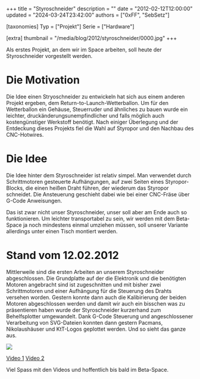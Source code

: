 +++
title = "Styroschneider"
description = ""
date = "2012-02-12T12:00:00"
updated = "2024-03-24T23:42:00"
authors = ["0xFF", "SebSetz"]

[taxonomies]
Typ = ["Projekt"]
Serie = ["Hardware"]

[extra]
thumbnail = "/media/blog/2012/styroschneider/0000.jpg"
+++

Als erstes Projekt, an dem wir im Space arbeiten, soll heute der Styroschneider
vorgestellt werden.

# Die Motivation

Die Idee einen Stryoschneider zu entwickeln hat sich aus einem anderen Projekt
ergeben, dem Return-to-Launch-Wetterballon. Um für den Wetterballon ein
Gehäuse, Steuerruder und ähnliches zu bauen wurde ein leichter,
druckänderungsunempfindlicher und falls möglich auch kostengünstiger Werkstoff
benötigt. Nach einiger Überlegung und der Entdeckung dieses Projekts fiel die
Wahl auf Styropor und den Nachbau des CNC-Hotwires.

# Die Idee

Die Idee hinter dem Styroschneider ist relativ simpel. Man verwendet durch
Schrittmotoren gesteuerte Aufhängungen, auf zwei Seiten eines Styropor-Blocks,
die einen heißen Draht führen, der wiederum das Styropor schneidet. Die
Ansteuerung geschieht dabei wie bei einer CNC-Fräse über G-Code Anweisungen.

Das ist zwar nicht unser Styroschneider, unser soll aber am Ende auch so
funktionieren. Um leichter transportabel zu sein, wir werden mit dem Beta-Space
ja noch mindestens einmal umziehen müssen, soll unserer Variante allerdings
unter einen Tisch montiert werden.

# Stand vom 12.02.2012

Mittlerweile sind die ersten Arbeiten an unserem Styroschneider abgeschlossen.
Die Grundplatte auf der die Elektronik und die benötigten Motoren angebracht
sind ist zugeschnitten und mit bisher zwei Schrittmotoren und einer Aufhängung
für die Steuerung des Drahts versehen worden. Gestern konnte dann auch die
Kalibirierung der beiden Motoren abgeschlossen werden und damit wir auch ein
bisschen was zu präsentieren haben wurde der Styroschneider kurzerhand zum
Behelfsplotter umgewandelt. Dank G-Code Steuerung und angeschlossener
Verarbeitung von SVG-Dateien konnten dann gestern Pacmans, Nikolaushäuser und
KtT-Logos geplottet werden. Und so sieht das ganze aus.

![](/media/blog/2012/styroschneider/0000.jpg)

[Video 1](https://youtube.com/watch?v=r4XIohDZIYs)
[Video 2](https://youtube.com/watch?v=vNpmt4UVJ5w)

Viel Spass mit den Videos und hoffentlich bis bald im Beta-Space.
